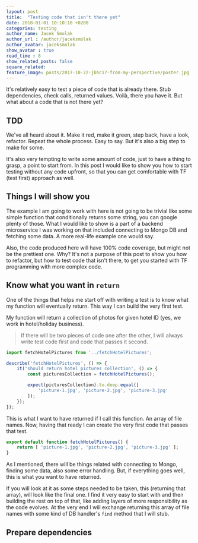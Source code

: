 ```yaml
---
layout: post
title:  "Testing code that isn't there yet"
date: 2018-01-01 10:10:10 +0200
categories: testing
author_name: Jacek Smolak
author_url : /author/jaceksmolak
author_avatar: jaceksmolak
show_avatar : true
read_time : 8
show_related_posts: false
square_related:
feature_image: posts/2017-10-22-jbhc17-from-my-perspective/poster.jpg
---
```


It's relatively easy to test a piece of code that is already there.
Stub dependencies, check calls, returned values. Voilà, there you have it.
But what about a code that is not there yet?

## TDD

We've all heard about it. Make it red, make it green, step back, have a look, refactor. Repeat the whole process.
Easy to say. But it's also a big step to make for some.

It's also very tempting to write some amount of code, just to have a thing to grasp, a point to start from.
In this post I would like to show you how to start testing without any code upfront, so that you can get
comfortable with TF (test first) approach as well.

## Things I will show you

The example I am going to work with here is not going to be trivial like some simple function
that conditionally returns some string, you can google plenty of those.
What I would like to show is a part of a backend microservice I was working on
that included connecting to Mongo DB and fetching some data. A more real-life example one would say.

Also, the code produced here will have 100% code coverage, but might not be the prettiest one.
Why? It's not a purpose of this post to show you how to refactor, but how to test code that isn't there,
to get you started with TF programming with more complex code.

## Know what you want in `return`

One of the things that helps me start off with writing a test is to know what my function
will eventually return. This way I can build the very first test.

My function will return a collection of photos for given hotel ID (yes, we work in hotel/holiday business).

<blockquote>
If there will be two pieces of code one after the other, I will always write test code first and code that passes it second.
</blockquote>

```javascript
import fetchHotelPictures from '../fetchHotelPictures';

describe('fetchHotelPictures', () => {
    it('should return hotel pictures collection', () => {
        const picturesCollection = fetchHotelPictures();

        expect(picturesCollection).to.deep.equal([
            'picture-1.jpg', 'picture-2.jpg', 'picture-3.jpg'
        ]);
    });
});
```

This is what I want to have returned if I call this function. An array of file names.
Now, having that ready I can create the very first code that passes that test.

```javascript
export default function fetchHotelPictures() {
    return [ 'picture-1.jpg', 'picture-2.jpg', 'picture-3.jpg' ];
}
```

As I mentioned, there will be things related with connecting to Mongo, finding some data,
also some error handling. But, if everything goes well, this is what you want to have returned.

If you will look at it as some steps needed to be taken, this (returning that array), will
look like the final one. I find it very easy to start with and then building the rest on top of that,
like adding layers of more responsibility as the code evolves. At the very end I will exchange returning
this array of file names with some kind of DB handler's `find` method that I will stub.

## Prepare dependencies
